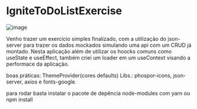 # IgniteToDoListExercise

![image](https://user-images.githubusercontent.com/70669306/236048858-a9ebc45d-a40d-4d1f-b137-23cd1ab19d52.png)

Venho trazer um exercício simples finalizado, com a utilização do json-server para trazer os dados mockados simulando uma api com um CRUD já montado. Nesta aplicação além de utilizar os hoocks comuns como useState e useEffect, também criei um loader em um useContext visando a performace da aplicação.

boas práticas: ThemeProvider(cores defaults)
Libs.: phospor-icons, json-server, axios e fonts-google.

para rodar basta instalar o pacote de depência node-modules com yarn ou npm install 
